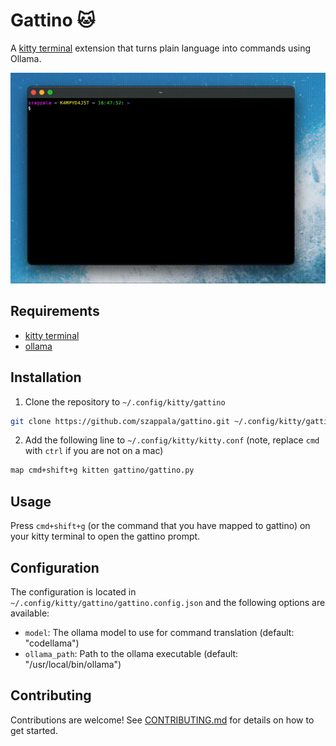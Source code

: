 # Gattino 🐱

A [kitty terminal](https://sw.kovidgoyal.net/kitty/) extension that turns plain language into commands using Ollama.

![Demo](assets/demo.gif)

## Requirements

- [kitty terminal](https://sw.kovidgoyal.net/kitty/)
- [ollama](https://ollama.ai/)

## Installation

1. Clone the repository to `~/.config/kitty/gattino`

```bash
git clone https://github.com/szappala/gattino.git ~/.config/kitty/gattino
```

2. Add the following line to `~/.config/kitty/kitty.conf` (note, replace `cmd` with `ctrl` if you are not on a mac)

```bash
map cmd+shift+g kitten gattino/gattino.py
```

## Usage

Press `cmd+shift+g` (or the command that you have mapped to gattino) on your kitty terminal to open the gattino prompt.

## Configuration

The configuration is located in `~/.config/kitty/gattino/gattino.config.json` and the following options are available:

- `model`: The ollama model to use for command translation (default: "codellama")
- `ollama_path`: Path to the ollama executable (default: "/usr/local/bin/ollama")

## Contributing

Contributions are welcome! See [CONTRIBUTING.md](CONTRIBUTING.md) for details on how to get started.
